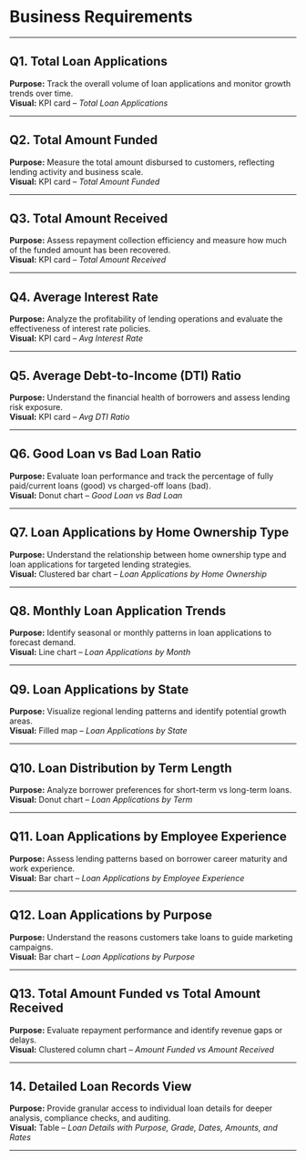 # Business Requirements

---

## Q1. Total Loan Applications
**Purpose:** Track the overall volume of loan applications and monitor growth trends over time.  
**Visual:** KPI card – *Total Loan Applications*

---

## Q2. Total Amount Funded
**Purpose:** Measure the total amount disbursed to customers, reflecting lending activity and business scale.  
**Visual:** KPI card – *Total Amount Funded*

---

## Q3. Total Amount Received
**Purpose:** Assess repayment collection efficiency and measure how much of the funded amount has been recovered.  
**Visual:** KPI card – *Total Amount Received*

---

## Q4. Average Interest Rate
**Purpose:** Analyze the profitability of lending operations and evaluate the effectiveness of interest rate policies.  
**Visual:** KPI card – *Avg Interest Rate*

---

## Q5. Average Debt-to-Income (DTI) Ratio
**Purpose:** Understand the financial health of borrowers and assess lending risk exposure.  
**Visual:** KPI card – *Avg DTI Ratio*

---

## Q6. Good Loan vs Bad Loan Ratio
**Purpose:** Evaluate loan performance and track the percentage of fully paid/current loans (good) vs charged-off loans (bad).  
**Visual:** Donut chart – *Good Loan vs Bad Loan*

---

## Q7. Loan Applications by Home Ownership Type
**Purpose:** Understand the relationship between home ownership type and loan applications for targeted lending strategies.  
**Visual:** Clustered bar chart – *Loan Applications by Home Ownership*

---

## Q8. Monthly Loan Application Trends
**Purpose:** Identify seasonal or monthly patterns in loan applications to forecast demand.  
**Visual:** Line chart – *Loan Applications by Month*

---

## Q9. Loan Applications by State
**Purpose:** Visualize regional lending patterns and identify potential growth areas.  
**Visual:** Filled map – *Loan Applications by State*

---

## Q10. Loan Distribution by Term Length
**Purpose:** Analyze borrower preferences for short-term vs long-term loans.  
**Visual:** Donut chart – *Loan Applications by Term*

---

## Q11. Loan Applications by Employee Experience
**Purpose:** Assess lending patterns based on borrower career maturity and work experience.  
**Visual:** Bar chart – *Loan Applications by Employee Experience*

---

## Q12. Loan Applications by Purpose
**Purpose:** Understand the reasons customers take loans to guide marketing campaigns.  
**Visual:** Bar chart – *Loan Applications by Purpose*

---

## Q13. Total Amount Funded vs Total Amount Received
**Purpose:** Evaluate repayment performance and identify revenue gaps or delays.  
**Visual:** Clustered column chart – *Amount Funded vs Amount Received*

---

## 14. Detailed Loan Records View
**Purpose:** Provide granular access to individual loan details for deeper analysis, compliance checks, and auditing.  
**Visual:** Table – *Loan Details with Purpose, Grade, Dates, Amounts, and Rates*

---
